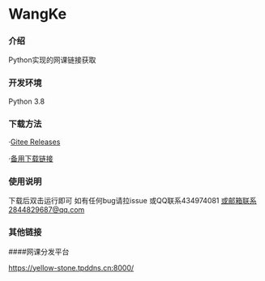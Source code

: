 # WangKe

### 介绍
Python实现的网课链接获取

### 开发环境
Python 3.8

### 下载方法
·[Gitee Releases](https://gitee.com/Yellowstone/WangKe/releases)

·[备用下载链接](https://yellow-stone.tpddns.cn:8000/.%E7%BD%91%E8%AF%BE%E9%93%BE%E6%8E%A5%E8%8E%B7%E5%8F%96%E5%99%A8/)

### 使用说明
下载后双击运行即可
如有任何bug请拉issue
或QQ联系434974081
或邮箱联系2844829687@qq.com

### 其他链接

####网课分发平台

https://yellow-stone.tpddns.cn:8000/
